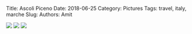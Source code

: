 Title: Ascoli Piceno
Date: 2018-06-25
Category: Pictures
Tags: travel, italy, marche
Slug: 
Authors: Amit

<div class="imagepost">
<img src="/images/ascoli2.jpg" class="imageitem large" />
<img src="/images/ascoli1.jpg" class="imageitem half" />
<img src="/images/ascoli3.jpg" class="imageitem half" />
</div>
